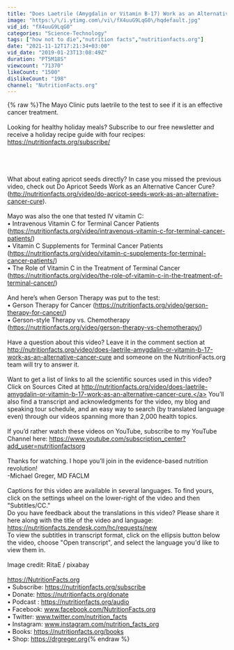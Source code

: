 ```yaml
---
title: "Does Laetrile (Amygdalin or Vitamin B-17) Work as an Alternative Cancer Cure?"
image: "https:\/\/i.ytimg.com\/vi\/fX4uuG9LqG0\/hqdefault.jpg"
vid_id: "fX4uuG9LqG0"
categories: "Science-Technology"
tags: ["how not to die","nutrition facts","nutritionfacts.org"]
date: "2021-11-12T17:21:34+03:00"
vid_date: "2019-01-23T13:08:49Z"
duration: "PT5M18S"
viewcount: "71370"
likeCount: "1500"
dislikeCount: "198"
channel: "NutritionFacts.org"
---
```

{% raw %}The Mayo Clinic puts laetrile to the test to see if it is an effective cancer treatment.<br /><br />Looking for healthy holiday meals? Subscribe to our free newsletter and receive a holiday recipe guide with four recipes: <a rel="nofollow" target="blank" href="https://nutritionfacts.org/subscribe/">https://nutritionfacts.org/subscribe/</a><br /><br /><br /><br /><br />What about eating apricot seeds directly? In case you missed the previous video, check out Do Apricot Seeds Work as an Alternative Cancer Cure? (<a rel="nofollow" target="blank" href="http://nutritionfacts.org/video/do-apricot-seeds-work-as-an-alternative-cancer-cure).">http://nutritionfacts.org/video/do-apricot-seeds-work-as-an-alternative-cancer-cure).</a><br /><br />Mayo was also the one that tested IV vitamin C:<br />• Intravenous Vitamin C for Terminal Cancer Patients (<a rel="nofollow" target="blank" href="https://nutritionfacts.org/video/intravenous-vitamin-c-for-terminal-cancer-patients/)">https://nutritionfacts.org/video/intravenous-vitamin-c-for-terminal-cancer-patients/)</a><br />• Vitamin C Supplements for Terminal Cancer Patients (<a rel="nofollow" target="blank" href="https://nutritionfacts.org/video/vitamin-c-supplements-for-terminal-cancer-patients/)">https://nutritionfacts.org/video/vitamin-c-supplements-for-terminal-cancer-patients/)</a><br />• The Role of Vitamin C in the Treatment of Terminal Cancer (<a rel="nofollow" target="blank" href="https://nutritionfacts.org/video/the-role-of-vitamin-c-in-the-treatment-of-terminal-cancer/)">https://nutritionfacts.org/video/the-role-of-vitamin-c-in-the-treatment-of-terminal-cancer/)</a><br /><br />And here’s when Gerson Therapy was put to the test:<br />• Gerson Therapy for Cancer (<a rel="nofollow" target="blank" href="https://nutritionfacts.org/video/gerson-therapy-for-cancer/)">https://nutritionfacts.org/video/gerson-therapy-for-cancer/)</a><br />• Gerson-style Therapy vs. Chemotherapy (<a rel="nofollow" target="blank" href="https://nutritionfacts.org/video/gerson-therapy-vs-chemotherapy/)">https://nutritionfacts.org/video/gerson-therapy-vs-chemotherapy/)</a><br /><br />Have a question about this video? Leave it in the comment section at <a rel="nofollow" target="blank" href="http://nutritionfacts.org/video/does-laetrile-amygdalin-or-vitamin-b-17-work-as-an-alternative-cancer-cure">http://nutritionfacts.org/video/does-laetrile-amygdalin-or-vitamin-b-17-work-as-an-alternative-cancer-cure</a> and someone on the NutritionFacts.org team will try to answer it.<br /><br />Want to get a list of links to all the scientific sources used in this video? Click on Sources Cited at <a rel="nofollow" target="blank" href="http://nutritionfacts.org/video/does-laetrile-amygdalin-or-vitamin-b-17-work-as-an-alternative-cancer-cure.">http://nutritionfacts.org/video/does-laetrile-amygdalin-or-vitamin-b-17-work-as-an-alternative-cancer-cure.</a> You’ll also find a transcript and acknowledgments for the video, my blog and speaking tour schedule, and an easy way to search (by translated language even) through our videos spanning more than 2,000 health topics. <br /><br />If you’d rather watch these videos on YouTube, subscribe to my YouTube Channel here: <a rel="nofollow" target="blank" href="https://www.youtube.com/subscription_center?add_user=nutritionfactsorg">https://www.youtube.com/subscription_center?add_user=nutritionfactsorg</a><br /><br />Thanks for watching. I hope you’ll join in the evidence-based nutrition revolution!<br />-Michael Greger, MD FACLM<br /><br />Captions for this video are available in several languages. To find yours, click on the settings wheel on the lower-right of the video and then &quot;Subtitles/CC.&quot; <br />Do you have feedback about the translations in this video? Please share it here along with the title of the video and language: <a rel="nofollow" target="blank" href="https://nutritionfacts.zendesk.com/hc/requests/new">https://nutritionfacts.zendesk.com/hc/requests/new</a><br />To view the subtitles in transcript format, click on the ellipsis button below the video, choose &quot;Open transcript&quot;, and select the language you'd like to view them in. <br /><br />Image credit: RitaE / pixabay<br /><br /><a rel="nofollow" target="blank" href="https://NutritionFacts.org">https://NutritionFacts.org</a><br />• Subscribe: <a rel="nofollow" target="blank" href="https://nutritionfacts.org/subscribe">https://nutritionfacts.org/subscribe</a><br />• Donate: <a rel="nofollow" target="blank" href="https://nutritionfacts.org/donate">https://nutritionfacts.org/donate</a><br />• Podcast : <a rel="nofollow" target="blank" href="https://nutritionfacts.org/audio">https://nutritionfacts.org/audio</a><br />• Facebook: www.facebook.com/NutritionFacts.org<br />• Twitter: www.twitter.com/nutrition_facts<br />• Instagram: www.instagram.com/nutrition_facts_org<br />• Books: <a rel="nofollow" target="blank" href="https://nutritionfacts.org/books">https://nutritionfacts.org/books</a><br />• Shop: <a rel="nofollow" target="blank" href="https://drgreger.org">https://drgreger.org</a>{% endraw %}

